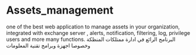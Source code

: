 # Assets_management
one of the best web application to manage assets in your organization, integrated with exchange server , alerts, notification, filtering, log, privilege users and more many functions. البرنامج الرائع في ادارة ممتلكات المنظكة وخصوصا اجهزة وبرامج تقنية المعلومات
